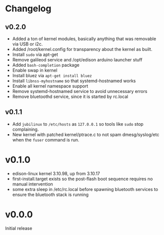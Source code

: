 # Changelog

## v0.2.0

* Added a ton of kernel modules, basically anything that was removable via USB or i2c.
* Added /root/kernel.config for transparency about the kernel as built.
* Install `sudo` via apt-get
* Remove galileod service and /opt/edison arduino launcher stuff
* Added `bash-completion` package
* Enable swap in kernel
* Install bluez via `apt-get install bluez`
* Install `libnss-myhostname` so that systemd-hostnamed works
* Enable all kernel namespace support
* Remove systemd-hostnamed service to avoid unnecessary errors
* Remove bluetoothd service, since it is started by rc.local

## v0.1.1

* Add `jubilinux` to `/etc/hosts` as `127.0.0.1` so tools like `sudo` stop complaining.
* New kernel with patched kernel/ptrace.c to not spam dmesg/syslog/etc when the `fuser` command is run.

# v0.1.0

* edison-linux kernel 3.10.98, up from 3.10.17
* first-install.target exists so the post-flash boot sequence requires no manual intervention
* some extra sleep in /etc/rc.local before spawning bluetooth services to ensure the bluetooth stack is running

# v0.0.0

Initial release


